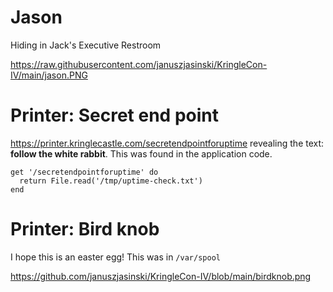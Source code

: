 
# Jason

Hiding in Jack's Executive Restroom

https://raw.githubusercontent.com/januszjasinski/KringleCon-IV/main/jason.PNG

#  Printer: Secret end point

https://printer.kringlecastle.com/secretendpointforuptime revealing the text: **follow the white rabbit**. This was found in the application code.

    get '/secretendpointforuptime' do
      return File.read('/tmp/uptime-check.txt')
    end

#  Printer: Bird knob

I hope this is an easter egg! This was in `/var/spool`

https://github.com/januszjasinski/KringleCon-IV/blob/main/birdknob.png
